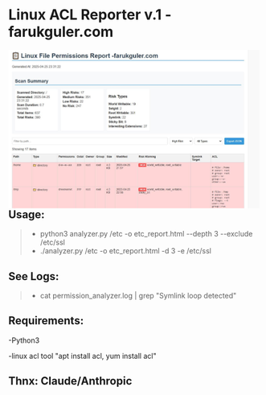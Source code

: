 # Linux ACL Reporter v.1 -farukguler.com
<p>
  <img src="https://github.com/faruk-guler/Linux-ACL-Reporter/blob/main/report.jpeg" alt="ACL Logo" width="500" style="float: left;"/>
</p>

## Usage:

>+ python3 analyzer.py /etc -o etc_report.html --depth 3 --exclude /etc/ssl
>+ ./analyzer.py /etc -o etc_report.html -d 3 -e /etc/ssl

## See Logs:
>+ cat permission_analyzer.log | grep "Symlink loop detected"


## Requirements:
-Python3

-linux acl tool "apt install acl, yum install acl"

## Thnx: Claude/Anthropic
